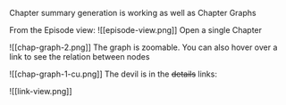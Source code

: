 

Chapter summary generation is working as well as Chapter Graphs

From the Episode view:
![[episode-view.png]]
Open a single Chapter 

![[chap-graph-2.png]]
The graph is zoomable. You can also hover over a link to see the relation between nodes

![[chap-graph-1-cu.png]]
The devil is in the ~~details~~ links:

![[link-view.png]]


